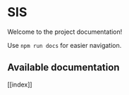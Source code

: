 # SIS

Welcome to the project documentation!

Use `npm run docs` for easier navigation.

## Available documentation

[[index]]
